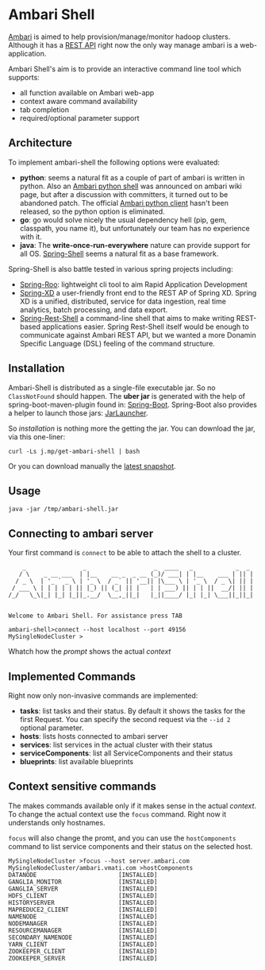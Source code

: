 # Ambari Shell

[Ambari](http://ambari.apache.org/) is aimed to help provision/manage/monitor hadoop clusters.
Although it has a [REST API](https://github.com/apache/ambari/blob/trunk/ambari-server/docs/api/v1/index.md)
right now the only way manage ambari is a web-application.

Ambari Shell's aim is to provide an interactive command line tool which supports:

- all function available on Ambari web-app
- context aware command availability
- tab completion
- required/optional parameter support

## Architecture

To implement ambari-shell the following options were evaluated:

- **python**: seems a natural fit as a couple of part of ambari is written in python. Also
  an [Ambari python shell](https://cwiki.apache.org/confluence/display/AMBARI/Ambari+python+Shell)
  was announced on ambari wiki page, but after a discussion with committers, it turned out
  to be abandoned patch. The official [Ambari python client](https://cwiki.apache.org/confluence/display/AMBARI/Ambari+python+Client)
  hasn't been released, so the python option is eliminated.
- **go**: go would solve nicely the usual dependency hell (pip, gem, classpath, you name it), but unfortunately our
  team has no experience with it.
- **java**: The **write-once-run-everywhere** nature can provide support for all OS. [Spring-Shell](http://docs.spring.io/spring-shell/docs/1.0.x/reference/htmlsingle/#preface)
  seems a natural fit as a base framework.

Spring-Shell is also battle tested in various spring projects including:
- [Spring-Roo](http://projects.spring.io/spring-roo/): lightweight cli tool to aim Rapid Application Development
- [Spring-XD](http://docs.spring.io/spring-xd/docs/1.0.0.BUILD-SNAPSHOT/reference/html) a user-friendly
  front end to the REST AP of Spring XD. Spring XD is a unified, distributed,
  service for data ingestion, real time analytics, batch processing, and data export.
- [Spring-Rest-Shell](https://github.com/spring-projects/rest-shell) a command-line shell that aims to make writing REST-based applications easier.
  Spring Rest-Shell itself would be enough to communicate against Ambari REST API, but we wanted a more
  Donamin Specific Language (DSL) feeling of the command structure.

## Installation

Ambari-Shell is distributed as a single-file executable jar. So no `ClassNotFound` should happen. The  **uber jar**
is generated with the help of spring-boot-maven-plugin found in: [Spring-Boot](http://docs.spring.io/spring-boot/docs/1.0.1.RELEASE/reference/htmlsingle/#executable-jar).
Spring-Boot also provides a helper to launch those jars: [JarLauncher](http://docs.spring.io/spring-boot/docs/1.0.1.RELEASE/reference/htmlsingle/#executable-jar-launching).

So *installation* is nothing more the getting the jar. You can download the jar, via this one-liner:
```
curl -Ls j.mp/get-ambari-shell | bash
```

Or you can download manually the [latest snapshot](http://maven.sequenceiq.com/snapshots/com/sequenceiq/ambari/ambari-shell/1.0-SNAPSHOT/ambari-shell-1.0-20140415.075312-5.jar).

## Usage

```
java -jar /tmp/ambari-shell.jar
```

## Connecting to ambari server

Your first command is `connect` to be able to attach the shell to a cluster.
```
    _                _                   _  ____   _            _  _
   / \    _ __ ___  | |__    __ _  _ __ (_)/ ___| | |__    ___ | || |
  / _ \  | '_ ` _ \ | '_ \  / _` || '__|| |\___ \ | '_ \  / _ \| || |
 / ___ \ | | | | | || |_) || (_| || |   | | ___) || | | ||  __/| || |
/_/   \_\|_| |_| |_||_.__/  \__,_||_|   |_||____/ |_| |_| \___||_||_|


Welcome to Ambari Shell. For assistance press TAB

ambari-shell>connect --host localhost --port 49156
MySingleNodeCluster >
```

Whatch how the *prompt* shows the actual *context*

## Implemented Commands

Right now only non-invasive commands are implemented:
- **tasks**: list tasks and their status. By default it shows the tasks for the
  first Request. You can specify the second request via the `--id 2` optional parameter.
- **hosts**: lists hosts connected to ambari server
- **services**: list services in the actual cluster with their status
- **serviceComponents**: list all ServiceComponents and their status
- **blueprints**: list available blueprints

## Context sensitive commands

The makes commands available only if it makes sense in the actual *context*.
To change the actual context use the `focus` command. Right now it understands
only hostnames.

`focus` will also change the promt, and you can use the `hostComponents` command
to list service components and their status on the selected host.

```
MySingleNodeCluster >focus --host server.ambari.com
MySingleNodeCluster/ambari.vmati.com >hostComponents
DATANODE                       [INSTALLED]
GANGLIA_MONITOR                [INSTALLED]
GANGLIA_SERVER                 [INSTALLED]
HDFS_CLIENT                    [INSTALLED]
HISTORYSERVER                  [INSTALLED]
MAPREDUCE2_CLIENT              [INSTALLED]
NAMENODE                       [INSTALLED]
NODEMANAGER                    [INSTALLED]
RESOURCEMANAGER                [INSTALLED]
SECONDARY_NAMENODE             [INSTALLED]
YARN_CLIENT                    [INSTALLED]
ZOOKEEPER_CLIENT               [INSTALLED]
ZOOKEEPER_SERVER               [INSTALLED]
```
